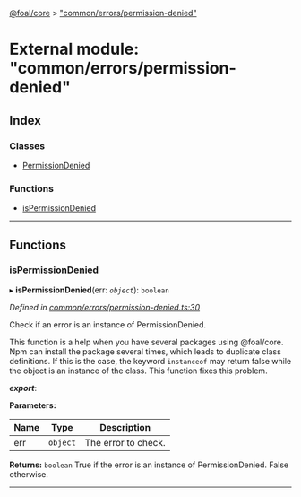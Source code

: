 [@foal/core](../README.md) > ["common/errors/permission-denied"](../modules/_common_errors_permission_denied_.md)

# External module: "common/errors/permission-denied"

## Index

### Classes

* [PermissionDenied](../classes/_common_errors_permission_denied_.permissiondenied.md)

### Functions

* [isPermissionDenied](_common_errors_permission_denied_.md#ispermissiondenied)

---

## Functions

<a id="ispermissiondenied"></a>

###  isPermissionDenied

▸ **isPermissionDenied**(err: *`object`*): `boolean`

*Defined in [common/errors/permission-denied.ts:30](https://github.com/FoalTS/foal/blob/07f00115/packages/core/src/common/errors/permission-denied.ts#L30)*

Check if an error is an instance of PermissionDenied.

This function is a help when you have several packages using @foal/core. Npm can install the package several times, which leads to duplicate class definitions. If this is the case, the keyword `instanceof` may return false while the object is an instance of the class. This function fixes this problem.

*__export__*: 

**Parameters:**

| Name | Type | Description |
| ------ | ------ | ------ |
| err | `object` |  The error to check. |

**Returns:** `boolean`
True if the error is an instance of PermissionDenied. False otherwise.

___

